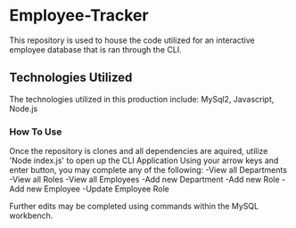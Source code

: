 # Employee-Tracker
This repository is used to house the code utilized for an interactive employee database that is ran through the CLI.

## Technologies Utilized
The technologies utilized in this production include: MySql2, Javascript, Node.js

### How To Use
Once the repository is clones and all dependencies are aquired, utilize 'Node index.js' to open up the CLI Application
Using your arrow keys and enter button, you may complete any of the following:
-View all Departments
-View all Roles
-View all Employees
-Add new Department
-Add new Role
-Add new Employee
-Update Employee Role

Further edits may be completed using commands within the MySQL workbench.
